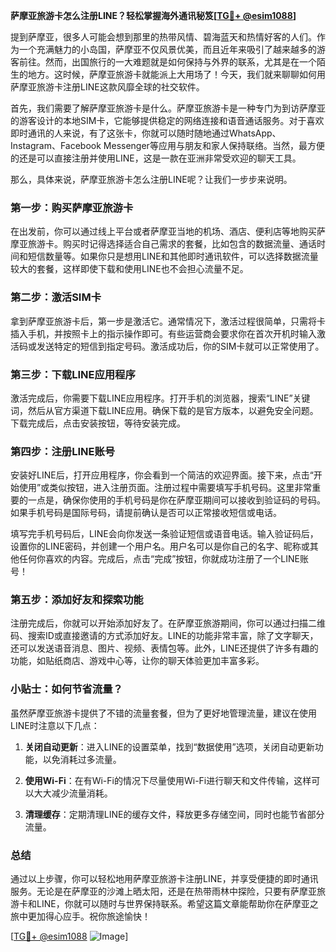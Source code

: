 **萨摩亚旅游卡怎么注册LINE？轻松掌握海外通讯秘笈[[TG💪+ @esim1088](https://t.me/s/esim1088)]**

提到萨摩亚，很多人可能会想到那里的热带风情、碧海蓝天和热情好客的人们。作为一个充满魅力的小岛国，萨摩亚不仅风景优美，而且近年来吸引了越来越多的游客前往。然而，出国旅行的一大难题就是如何保持与外界的联系，尤其是在一个陌生的地方。这时候，萨摩亚旅游卡就能派上大用场了！今天，我们就来聊聊如何用萨摩亚旅游卡注册LINE这款风靡全球的社交软件。

首先，我们需要了解萨摩亚旅游卡是什么。萨摩亚旅游卡是一种专门为到访萨摩亚的游客设计的本地SIM卡，它能够提供稳定的网络连接和语音通话服务。对于喜欢即时通讯的人来说，有了这张卡，你就可以随时随地通过WhatsApp、Instagram、Facebook Messenger等应用与朋友和家人保持联络。当然，最方便的还是可以直接注册并使用LINE，这是一款在亚洲非常受欢迎的聊天工具。

那么，具体来说，萨摩亚旅游卡怎么注册LINE呢？让我们一步步来说明。

### 第一步：购买萨摩亚旅游卡

在出发前，你可以通过线上平台或者萨摩亚当地的机场、酒店、便利店等地购买萨摩亚旅游卡。购买时记得选择适合自己需求的套餐，比如包含的数据流量、通话时间和短信数量等。如果你只是想用LINE和其他即时通讯软件，可以选择数据流量较大的套餐，这样即使下载和使用LINE也不会担心流量不足。

### 第二步：激活SIM卡

拿到萨摩亚旅游卡后，第一步是激活它。通常情况下，激活过程很简单，只需将卡插入手机，并按照卡上的指示操作即可。有些运营商会要求你在首次开机时输入激活码或发送特定的短信到指定号码。激活成功后，你的SIM卡就可以正常使用了。

### 第三步：下载LINE应用程序

激活完成后，你需要下载LINE应用程序。打开手机的浏览器，搜索“LINE”关键词，然后从官方渠道下载LINE应用。确保下载的是官方版本，以避免安全问题。下载完成后，点击安装按钮，等待安装完成。

### 第四步：注册LINE账号

安装好LINE后，打开应用程序，你会看到一个简洁的欢迎界面。接下来，点击“开始使用”或类似按钮，进入注册页面。注册过程中需要填写手机号码。这里非常重要的一点是，确保你使用的手机号码是你在萨摩亚期间可以接收到验证码的号码。如果手机号码是国际号码，请提前确认是否可以正常接收短信或电话。

填写完手机号码后，LINE会向你发送一条验证短信或语音电话。输入验证码后，设置你的LINE密码，并创建一个用户名。用户名可以是你自己的名字、昵称或其他任何你喜欢的内容。完成后，点击“完成”按钮，你就成功注册了一个LINE账号！

### 第五步：添加好友和探索功能

注册完成后，你就可以开始添加好友了。在萨摩亚旅游期间，你可以通过扫描二维码、搜索ID或直接邀请的方式添加好友。LINE的功能非常丰富，除了文字聊天，还可以发送语音消息、图片、视频、表情包等。此外，LINE还提供了许多有趣的功能，如贴纸商店、游戏中心等，让你的聊天体验更加丰富多彩。

### 小贴士：如何节省流量？

虽然萨摩亚旅游卡提供了不错的流量套餐，但为了更好地管理流量，建议在使用LINE时注意以下几点：

1. **关闭自动更新**：进入LINE的设置菜单，找到“数据使用”选项，关闭自动更新功能，以免消耗过多流量。
   
2. **使用Wi-Fi**：在有Wi-Fi的情况下尽量使用Wi-Fi进行聊天和文件传输，这样可以大大减少流量消耗。

3. **清理缓存**：定期清理LINE的缓存文件，释放更多存储空间，同时也能节省部分流量。

### 总结

通过以上步骤，你可以轻松地用萨摩亚旅游卡注册LINE，并享受便捷的即时通讯服务。无论是在萨摩亚的沙滩上晒太阳，还是在热带雨林中探险，只要有萨摩亚旅游卡和LINE，你就可以随时与世界保持联系。希望这篇文章能帮助你在萨摩亚之旅中更加得心应手。祝你旅途愉快！

[[TG💪+ @esim1088](https://t.me/s/esim1088) ![Image](https://i.postimg.cc/4NQfJmqS/Snipaste-2025-05-13-00-14-12.png)]